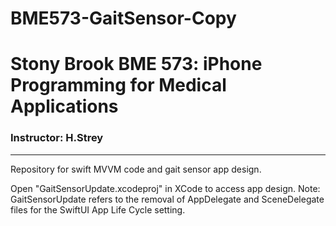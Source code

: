 # BME573-GaitSensor-Copy
# Stony Brook BME 573: iPhone Programming for Medical Applications
### Instructor: H.Strey
----------------------------------------------------------
Repository for swift MVVM code and gait sensor app design. 

Open "GaitSensorUpdate.xcodeproj" in XCode to access app design. 
Note: GaitSensorUpdate refers to the removal of AppDelegate and SceneDelegate files for the SwiftUI App Life Cycle setting.
